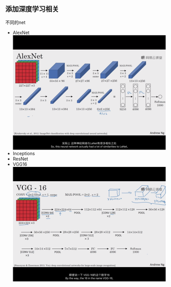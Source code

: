 ## 添加深度学习相关

不同的net

* AlexNet
![](../img/AlexNet.png)
* Inceptions
* ResNet	
* VGG16
![](../img/VGG16.png)



